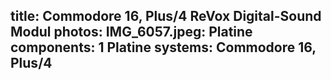title: Commodore 16, Plus/4 ReVox Digital-Sound Modul
photos:
    IMG_6057.jpeg: Platine
components:
    1 Platine
systems:
    Commodore 16, Plus/4
---
